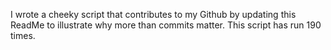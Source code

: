 I wrote a cheeky script that contributes to my Github by updating this ReadMe to illustrate why more than commits matter. This script has run 190 times.